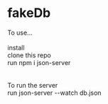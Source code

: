 # fakeDb

To use...
<br/><br/>
install<br/>
clone this repo <br/>
run npm i json-server <br/>
<br/><br/>
To run the server<br/>
run json-server --watch db.json

